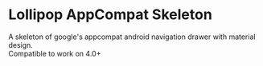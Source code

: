 Lollipop AppCompat Skeleton
===========================

A skeleton of google's appcompat android navigation drawer with material design.<br/>
Compatible to work on 4.0+